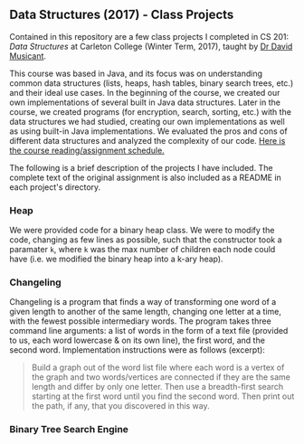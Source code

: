 ## Data Structures (2017) - Class Projects

Contained in this repository are a few class projects I completed in CS 201: *Data Structures* at Carleton College (Winter Term, 2017), taught by [Dr David Musicant](https://apps.carleton.edu/profiles/dmusicant/).

This course was based in Java, and its focus was on understanding common data structures (lists, heaps, hash tables, binary search trees, etc.) and their ideal use cases. In the beginning of the course, we created our own implementations of several built in Java data structures. Later in the course, we created programs (for encryption, search, sorting, etc.) with the data structures we had studied, creating our own implementations as well as using built-in Java implementations. We evaluated the pros and cons of different data structures and analyzed the complexity of our code. [Here is the course reading/assignment schedule.](https://www.cs.carleton.edu/faculty/dmusican/cs201/schedule.html)

The following is a brief description of the projects I have included. The complete text of the original assignment is also included as a README in each project's directory.

### Heap

We were provided code for a binary heap class. We were to modify the code, changing as few lines as possible, such that the constructor took a paramater `k`, where `k` was the max number of children each node could have (i.e. we modified the binary heap into a k-ary heap).

### Changeling

Changeling is a program that finds a way of transforming one word of a given length to another of the same length, changing one letter at a time, with the fewest possible intermediary words. The program takes three command line arguments: a list of words in the form of a text file (provided to us, each word lowercase & on its own line), the first word, and the second word. Implementation instructions were as follows (excerpt): 
> Build a graph out of the word list file where each word is a vertex of the graph and two words/vertices are connected if they are the same length and differ by only one letter. Then use a breadth-first search starting at the first word until you find the second word. Then print out the path, if any, that you discovered in this way.

### Binary Tree Search Engine
